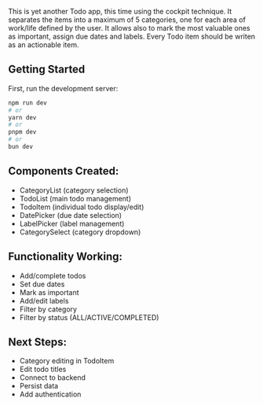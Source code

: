 This is yet another Todo app, this time using the cockpit technique.
It separates the items into a maximum of 5 categories, one for each area of work/life defined by the user.
It allows also to mark the most valuable ones as important, assign due dates and labels.
Every Todo item should be writen as an actionable item.

## Getting Started

First, run the development server:

```bash
npm run dev
# or
yarn dev
# or
pnpm dev
# or
bun dev
```

## Components Created:

- CategoryList (category selection)
- TodoList (main todo management)
- TodoItem (individual todo display/edit)
- DatePicker (due date selection)
- LabelPicker (label management)
- CategorySelect (category dropdown)

## Functionality Working:

- Add/complete todos
- Set due dates
- Mark as important
- Add/edit labels
- Filter by category
- Filter by status (ALL/ACTIVE/COMPLETED)

## Next Steps:

- Category editing in TodoItem
- Edit todo titles
- Connect to backend
- Persist data
- Add authentication
